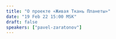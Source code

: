 ```yaml
---
title: "О проекте «Живая Ткань Планеты»"
date: "19 Feb 22 15:00 MSK"
draft: false
speakers: ["pavel-zaratonov"]
---
```


